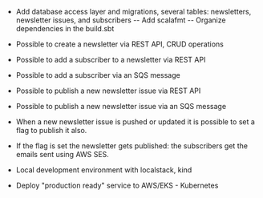 - Add database access layer and migrations, several tables: newsletters, newsletter issues, and subscribers
  -- Add scalafmt
  -- Organize dependencies in the build.sbt
- Possible to create a newsletter via REST API, CRUD operations
- Possible to add a subscriber to a newsletter via REST API
- Possible to add a subscriber via an SQS message
- Possible to publish a new newsletter issue via REST API
- Possible to publish a new newsletter issue via an SQS message
- When a new newsletter issue is pushed or updated it is possible to set a flag to publish it also. 
- If the flag is set the newsletter gets published: the subscribers get the emails sent using AWS SES.

- Local development environment with localstack, kind
- Deploy "production ready" service to AWS/EKS - Kubernetes